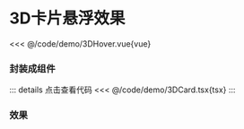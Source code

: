 # 3D卡片悬浮效果

<<< @/code/demo/3DHover.vue{vue}


### 封装成组件
::: details 点击查看代码
<<< @/code/demo/3DCard.tsx{tsx}
:::


### 效果

<script setup>
import threedHover from '../code/demo/3DHover.vue'
</script>

<threedHover />
